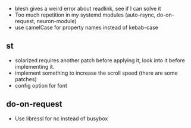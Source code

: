 * blesh gives a weird error about readlink, see if I can solve it
* Too much repetition in my systemd modules (auto-rsync, do-on-request, neuron-module)
* use camelCase for property names instead of kebab-case

## st
* solarized requires another patch before applying it, look into it before implementing it.
* implement something to increase the scroll speed (there are some patches)
* config option for font

## do-on-request
* Use libressl for nc instead of busybox
